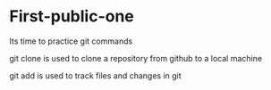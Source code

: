 # First-public-one
 
Its time to practice git commands

git clone is used to clone a repository from github to a local machine

git add is used to track files and changes in git

